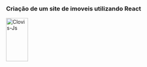 ### Criação de um site de imoveis utilizando React



<img align="center" alt="Clovis-Js" height="120" width="60" src="https://uploaddeimagens.com.br/images/004/439/310/full/Sem_t%C3%ADtulo.png?1682095829">
